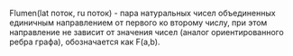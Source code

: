 Flumen(lat поток, ru поток) - пара натуральных чисел объединенных единичным направлением 
от первого ко второму числу, при этом направление не зависит от значения 
чисел (аналог ориентированного ребра графа), обозначается как F(a,b).
